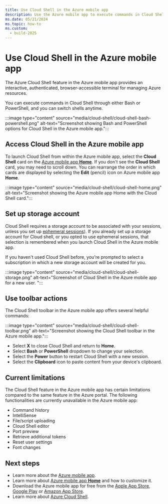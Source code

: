 ```yaml
---
title: Use Cloud Shell in the Azure mobile app
description: Use the Azure mobile app to execute commands in Cloud Shell.
ms.date: 05/21/2024
ms.topic: how-to
ms.custom:
  - build-2025
---
```


# Use Cloud Shell in the Azure mobile app

The Azure Cloud Shell feature in the Azure mobile app provides an interactive, authenticated, browser-accessible terminal for managing Azure resources.

You can execute commands in Cloud Shell through either Bash or PowerShell, and you can switch shells anytime.

:::image type="content" source="media/cloud-shell/cloud-shell-bash-powershell.png" alt-text="Screenshot showing Bash and PowerShell options for Cloud Shell in the Azure mobile app.":::

## Access Cloud Shell in the Azure mobile app

To launch Cloud Shell from within the Azure mobile app, select the **Cloud Shell** card on the [Azure mobile app **Home**](home.md). If you don't see the **Cloud Shell** card, you may need to scroll down. You can rearrange the order in which cards are displayed by selecting the **Edit** (pencil) icon on Azure mobile app **Home**.

:::image type="content" source="media/cloud-shell/cloud-shell-home.png" alt-text="Screenshot showing the Azure mobile app Home with the Cloud Shell card.":::

## Set up storage account

Cloud Shell requires a storage account to be associated with your sessions, unless you set up [ephemeral sessions](/azure/cloud-shell/get-started/ephemeral)). If you already set up a storage account for Cloud shell, or you opted to use ephemeral sessions, that selection is remembered when you launch Cloud Shell in the Azure mobile app.

If you haven't used Cloud Shell before, you're prompted to select a subscription in which a new storage account will be created for you.

:::image type="content" source="media/cloud-shell/cloud-shell-storage.png" alt-text="Screenshot of Cloud Shell in the Azure mobile app for a new user. ":::

## Use toolbar actions

The Cloud Shell toolbar in the Azure mobile app offers several helpful commands:

:::image type="content" source="media/cloud-shell/cloud-shell-toolbar.png" alt-text="Screenshot showing the Cloud Shell toolbar in the Azure mobile app.":::

- Select **X** to close Cloud Shell and return to **Home**.
- Select **Bash** or **PowerShell** dropdown to change your selection.
- Select the **Power** button to restart Cloud Shell with a new session.
- Select the **Clipboard** icon to paste content from your device's clipboard.

## Current limitations

The Cloud Shell feature in the Azure mobile app has certain limitations compared to the same feature in the Azure portal. The following functionalities are currently unavailable in the Azure mobile app:

- Command history
- IntelliSense
- File/script uploading
- Cloud Shell editor
- Port preview
- Retrieve additional tokens
- Reset user settings
- Font changes

## Next steps

- Learn more about the [Azure mobile app](overview.md).
- Learn more about [Azure mobile app **Home**](home.md) and how to customize it.
- Download the Azure mobile app for free from the [Apple App Store](https://aka.ms/azureapp/ios/doc), [Google Play](https://aka.ms/azureapp/android/doc) or [Amazon App Store](https://aka.ms/azureapp/amazon/doc).
- Learn more about [Azure Cloud Shell](/azure/cloud-shell/overview).

